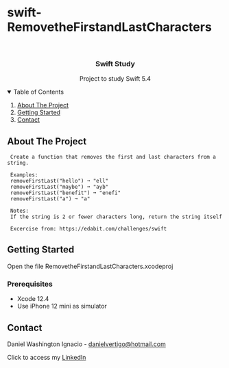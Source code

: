 # swift-RemovetheFirstandLastCharacters

<!-- PROJECT LOGO -->
<br />
<p align="center">

  <h3 align="center">Swift Study</h3>
  <p align="center">
    Project to study Swift 5.4
  </p>
</p>



<!-- TABLE OF CONTENTS -->
<details open="open">
  <summary>Table of Contents</summary>
  <ol>
    <li>
      <a href="#about-the-project">About The Project</a>
    </li>
    <li>
      <a href="#getting-started">Getting Started</a>
    </li>
    <li><a href="#contact">Contact</a></li>
  </ol>
</details>



<!-- ABOUT THE PROJECT -->
## About The Project
 
  
     Create a function that removes the first and last characters from a string.
     
     Examples:
     removeFirstLast("hello") ➞ "ell"
     removeFirstLast("maybe") ➞ "ayb"
     removeFirstLast("benefit") ➞ "enefi"
     removeFirstLast("a") ➞ "a"
     
     Notes:
     If the string is 2 or fewer characters long, return the string itself

     Excercise from: https://edabit.com/challenges/swift


<!-- GETTING STARTED -->
## Getting Started

Open the file RemovetheFirstandLastCharacters.xcodeproj 

### Prerequisites

* Xcode 12.4
* Use iPhone 12 mini as simulator 

<!-- CONTACT -->
## Contact

Daniel Washington Ignacio - danielvertigo@hotmail.com

Click to access my [LinkedIn](https://www.linkedin.com/in/daniel-washington-ignacio-ab439b164/)
